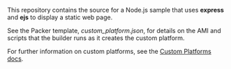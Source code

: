 This repository contains the source for a Node.js sample that uses 
**express** and **ejs** to display a static web page.

See the Packer template, *custom_platform.json*, for details on the AMI and
scripts that the builder runs as it creates the custom platform.

For further information on custom platforms, see the
[Custom Platforms docs](http://docs.aws.amazon.com/elasticbeanstalk/latest/dg/custom-platforms.html).
